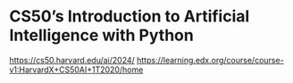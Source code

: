 # CS50’s Introduction to Artificial Intelligence with Python
https://cs50.harvard.edu/ai/2024/
https://learning.edx.org/course/course-v1:HarvardX+CS50AI+1T2020/home